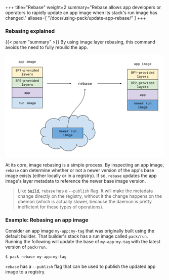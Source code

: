 +++
title="Rebase"
weight=2
summary="Rebase allows app developers or operators to rapidly update an app image when its stack's run image has changed."
aliases=[
    "/docs/using-pack/update-app-rebase/"
]
+++

### Rebasing explained

{{< param "summary" >}} By using image layer rebasing, this command avoids the need to fully rebuild the app.

![rebase diagram](/docs/concepts/operations/rebase.svg)

At its core, image rebasing is a simple process. By inspecting an app image, `rebase` can determine whether or not a
newer version of the app's base image exists (either locally or in a registry). If so, `rebase` updates the app image's
layer metadata to reference the newer base image version.

> Like [`build`](/docs/using-pack/building-app), `rebase` has a `--publish` flag. It will make the metadata change directly on the registry, without it the change happens on the daemon (which is actually slower, because the daemon is pretty inefficient for these types of operations).

### Example: Rebasing an app image

Consider an app image `my-app:my-tag` that was originally built using the default builder. That builder's stack has a
run image called `pack/run`. Running the following will update the base of `my-app:my-tag` with the latest version of
`pack/run`.

```bash
$ pack rebase my-app:my-tag
```

`rebase` has a `--publish` flag that can be used to publish the updated app image to a registry.
